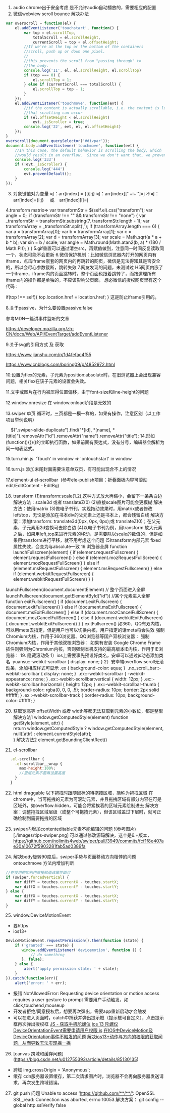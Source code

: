 1. audio chrome出于安全考虑 是不允许audio自动播放的，需要相应的配置
2. 微信webview scroll bounce 解决办法
```js
var overscroll = function(el) {
    el.addEventListener('touchstart', function() {
        var top = el.scrollTop,
            totalScroll = el.scrollHeight,
            currentScroll = top + el.offsetHeight;
        //If we're at the top or the bottom of the containers
        //scroll, push up or down one pixel.
        //
        //this prevents the scroll from "passing through" to
        //the body.
        console.log('11', el, el.scrollHeight, el.scrollTop)
        if (top === 0) {
            el.scrollTop = 1;
        } else if (currentScroll === totalScroll) {
            el.scrollTop = top - 1;
        }
    });
    el.addEventListener('touchmove', function(evt) {
        //if the content is actually scrollable, i.e. the content is long enough
        //that scrolling can occur
        if (el.offsetHeight < el.scrollHeight)
            evt._isScroller = true;
        console.log('22', evt, el, el.offsetHeight)
    });
}
overscroll(document.querySelector('#divpar'));
document.body.addEventListener('touchmove', function(evt) {
    //In this case, the default behavior is scrolling the body, which
    //would result in an overflow.  Since we don't want that, we preventDefault.
    console.log('333')
    if (!evt._isScroller) {
        console.log('444')
        evt.preventDefault();
    }
});
```
3. 对象键值对为变量
可：arr[index] = {[i]:j}
可：arr[index][''+i+'']=j
不可：arr[index]={i:j}     或    arr[index][i]=j

4.transform matrix=>
var transformStr = $(self.el).css("transform");
var angle = 0;
​
if (transformStr !== "" && transformStr !== "none") {
   var _transformStr = transformStr.substring(7, transformStr.length - 1);
   var transformArray = _transformStr.split(',');
   if (transformArray.length === 6) {
        var a = transformArray[0];
        var b = transformArray[1];
        var c = transformArray[2];
        var d = transformArray[3];
        var scale = Math.sqrt(a * a + b * b);
        var sin = b / scale;
        var angle = Math.round(Math.atan2(b, a) * (180 / Math.PI));
   }
}
5.gif重置可以通过清空src，再赋值做到，注意同一时间反复读取同一个，状态可能不会更新
6.微信保护机制：比如微信浏览器内打开的网页内有iframe，点击iframe嵌套的网页内的<a>再跳转的网页，微信是无法得知其是否安全的，所以会尽心参数截断，跳转失效
7.网友发现的问题，未测试过
H5网页内嵌了一个iframe，iframe内的页面跳转时，整个页面也跟着跳转了，而按道理所有iframe内的操作都是单独的，不应该影响父页面。
想必微信的授权网页里有这个代码：

if(top !== self){
top.location.href = location.href;
} 
这是防止iframe引用的。

8.关于passive，为什么要设置passive:false

参考MDN一篇讲事件监听的文章 

https://developer.mozilla.org/zh-CN/docs/Web/API/EventTarget/addEventListener

9.关于svg的引用方式 及 获取

https://www.jianshu.com/p/1d4fefac4f55

https://www.cnblogs.com/boring09/p/4852972.html

10.设置为flex的元素，子元素为position:absolute时，在旧浏览器上会出现兼容问题，相关flex在该子元素的设置会失效。

11.文字或图片在行内被压得位置偏移，由于font-size和line-height的问题

12.window.onresize 在 window.onload阶段是无效的

13.swiper 单页 循环时，三页都是一模一样的，如果有操作，注意区别（以工作项目举例说明）

    $(".swiper-slide-duplicate").find("*[id], *[name], *[title]").removeAttr("id").removeAttr("name").removeAttr("title");
14.形如(function(){})()的立即执行函数，如果前面有表达式，没有分号，编辑器会解析为同一句表达式。

15.turn.min.js  'Touch' in window => 'ontouchstart' in window

16.turn.js 添加末尾封面需要注意单双页，有可能出现合不上的情况

17.element-ui el-scrollbar  (参考ele-publish项目：折叠面板内容可滚动 edit/EditContent - EditBg)


18. transform
(1)transform:scale(1.2),这种方式放大再缩小，会留下一条条白边
解决方法：scale3d 或者 translateZ(0)
(2)直接scale图片可能会更模糊
解决方法：使用matrix
(3)做电子书刊，实现拖动效果时，用matrix或者修改left/top，无论是添加在书本div的父元素上还是书本上，都会残留白线
解决方案：添加transform: translate3d(0px, 0px, 0px);或 translateZ(0)；在父元素，子元素用2d变换可去除白边
(4)以电子书刊为例，用transform 放大元素之后，如果用left,top来进行元素的移动，是需要除以scale的数值的，但是如果用transform进行平移，就不用考虑这个问题
(5)transform内部元素 fixed属性失效，会变为与absolute一致
19.浏览器全屏
function launchFullscreen(element) {
 if (element.requestFullscreen) {
  element.requestFullscreen()
 } else if (element.mozRequestFullScreen) {
  element.mozRequestFullScreen()
 } else if (element.msRequestFullscreen) {
  element.msRequestFullscreen()
 } else if (element.webkitRequestFullscreen) {
  element.webkitRequestFullScreen()
 }
}
 
launchFullscreen(document.documentElement) // 整个页面进入全屏
launchFullscreen(document.getElementById("id")) //某个元素进入全屏
function exitFullscreen() {
 if (document.exitFullscreen) {
  document.exitFullscreen()
 } else if (document.msExitFullscreen) {
  document.msExitFullscreen()
 } else if (document.mozCancelFullScreen) {
  document.mozCancelFullScreen()
 } else if (document.webkitExitFullscreen) {
  document.webkitExitFullscreen()
 }
}
exitFullscreen()
如360、QQ有双内核，可以用meta去指定，但是用户也可以切换内核，用户指定的话meta将会失效
强制Chromium内核，作用于360浏览器、QQ浏览器等国产双核浏览器：
<meta name="renderer" content="webkit"/>
强制Chromium内核，作用于其他双核浏览器：
<meta name="force-rendering" content="webkit"/>
如果有安装 Google Chrome Frame 插件则强制为Chromium内核，否则强制本机支持的最高版本IE内核，作用于IE浏览器：
<meta http-equiv="X-UA-Compatible" content="IE=Edge,chrome=1"/>
19. 隐藏滚动条
1）ios上需要事先预设好类名，安卓可以通过js动态添加类名 
yuansu::-webkit-scrollbar {
   display: none;
}
2）安卓端overflow:scroll无滚动条，添加相应样式可显示
.ex {
    background-color: aqua;
}
​
.no_scroll_bar::-webkit-scrollbar {
    display: none;
}
​
.ex::-webkit-scrollbar {
    -webkit-appearance: none;
}
​
.ex::-webkit-scrollbar:vertical {
    width: 12px;
}
​
.ex::-webkit-scrollbar:horizontal {
    height: 12px;
}
​
.ex::-webkit-scrollbar-thumb {
    background-color: rgba(0, 0, 0, .5);
    border-radius: 10px;
    border: 2px solid #ffffff;
}
​
.ex::-webkit-scrollbar-track {
    border-radius: 10px;
    background-color: #ffffff;
}

20. 获取宽高等
offsetWidth 或者 width等都无法获取到元素的小数位，都是整型
解决方法1 window.getComputedStyle(element)
function getStyle(element, attr) {         
    return window.getComputedStyle ? window.getComputedStyle(element, null)[attr] : element.currentStyle[attr];      
}
解决方法2 element.getBoundingClientRect()

21. el-scrollbar
```js
  .el-scrollbar {
    .el-scrollbar__wrap {
      max-height:100%;
      //里层元素不要再设置高度
    }
  }
```
22. html draggable
以下拖拽时跟随鼠标的待拖拽区域，简称为拖拽区域
在chrome中，当可拖拽的元素为可滚动元素，并且拖拽区域有部分内容在可是区域外，如overflow:hidden，可能会将紧挨着的区域元素绘制进去
解决方案：调整拖拽区域层级（或整个可拖拽元素），但该区域盖过下层时，就可正确绘制到需要拖拽的区域

23. swiper内增加contenteditable元素不能编辑的问题
!(参考图片)[./images/tips-swiper.png]
可以通过修改源码解决，这个是6.+版本，https://github.com/nolimits4web/swiper/pull/3949/commits/fcf1f8e407ae30a10672f5903281fab5ad0389fa

24. 解决body旋转90度后，swiper手势与页面移动方向相悖的问题
ontouchmove 方法内增加判断 
```js
//在使用的实例内直接赋值该属性即可
if (swiper.forcedVertical) {
    var diffY = touches.currentX - touches.startX;
    var diffX = touches.currentY - touches.startY;
} else {
    var diffX = touches.currentX - touches.startX;
    var diffY = touches.currentY - touches.startY;
}
```

25. window.DeviceMotionEvent
- 要https
- ios13+
```js
DeviceMotionEvent.requestPermission().then(function (state) {
    if ('granted' === state) {
       window.addEventListener('devicemotion', function () {
           // do something
       }, false);
    } else {
        alert('apply permission state: ' + state);
    }
}).catch(function(err){
    alert('error: ' + err);
```
- 报错 NotAllowedError: Requesting device orientation or motion access requires a user gesture to prompt
需要用户手动触发，如click,touchend,mouseup
- 开发者拒绝/同意授权后，想要再次弹出，需要app重新启动才会触发
- 可以在进入页面时，catch中捕获并弹出提示框（提示框可自定义），点击提示框再次弹出授权框
[JS - 获取手机陀螺仪](https://www.jianshu.com/p/9fe7a94af185)
[ios 13 陀螺仪DeviceOrientationEvent需要申请用户权限 js](https://www.cnblogs.com/iroading/archive/2004/01/13/12633173.html)
[在IOS中DeviceMotion及DeviceOrientation事件不触发的问题](https://blog.csdn.net/greenwishing/article/details/90258584)
[解决ios13+动作与方向的权限的获取问题，从而导致无法实现摇一摇](https://blog.csdn.net/chendawen250/article/details/105415897?utm_medium=distribute.pc_relevant_t0.none-task-blog-BlogCommendFromBaidu-1.control&depth_1-utm_source=distribute.pc_relevant_t0.none-task-blog-BlogCommendFromBaidu-1.control)

26. [canvas 跨域和缓存问题] (https://blog.csdn.net/u012755393/article/details/85130135)
- 跨域 img.crossOrigin = 'Anonymous';
- 缓存 cdn服务器设置缓存，第二次请求图片时，浏览器不会再向服务器发送请求，再次发生跨域错误。

27. git push 问题 Unable to access ‘https://github.com/**/**/‘: OpenSSL SSL_read: Connection was aborted, errno 10053
解决方案： git config --global http.sslVerify false